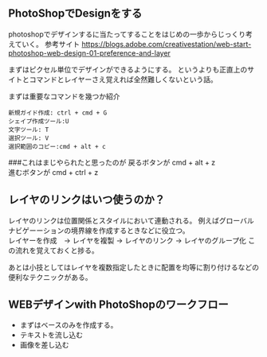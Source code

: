 PhotoShopでDesignをする
---
photoshopでデザインするに当たってすることをはじめの一歩からじっくり考えていく。
参考サイト
https://blogs.adobe.com/creativestation/web-start-photoshop-web-design-01-preference-and-layer

まずはピクセル単位でデザインができるようにする。
というよりも正直上のサイトとコマンドとレイヤーさえ覚えれば全然難しくないという話。


まずは重要なコマンドを幾つか紹介

    新規ガイド作成: ctrl + cmd + G
    シェイプ作成ツール:U
    文字ツール: T
    選択ツール: V
    選択範囲のコピー:cmd + alt + c
###これはまじやられたと思ったのが
戻るボタンが cmd + alt + z<br>
進むボタンが cmd + ctrl + z


レイヤのリンクはいつ使うのか？
---
レイヤのリンクは位置関係とスタイルにおいて連動される。
例えばグローバルナビゲーーションの境界線を作成するときなどに役立つ。<br>
レイヤーを作成　-> レイヤを複製 -> レイヤのリンク -> レイヤのグループ化
この流れを覚えておくと捗る。

あとは小技としてはレイヤを複数指定したときに配置を均等に割り付けるなどの便利なテクニックがある。

WEBデザインwith PhotoShopのワークフロー
---
+ まずはベースのみを作成する。
+ テキストを流し込む
+ 画像を差し込む
